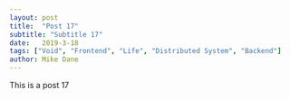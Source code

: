 ```yaml
---
layout: post
title:  "Post 17"
subtitle: "Subtitle 17"
date:   2019-3-18
tags: ["Void", "Frontend", "Life", "Distributed System", "Backend"]
author: Mike Dane
---
```

This is a post 17
